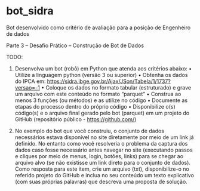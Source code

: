 # bot_sidra
Bot desenvolvido como critério de avaliação para a posição de Engenheiro de dados 

Parte 3 – Desafio Prático – Construção de Bot de Dados

TODO:


1. Desenvolva um bot (robô) em Python que atenda aos critérios abaixo:
•	Utilize a linguagem python (versão 3 ou superior)
•	Obtenha os dados do IPCA em: https://sidra.ibge.gov.br/Ajax/JSon/Tabela/1/1737?versao=-1
•	Coloque os dados no formato tabular (estruturado) e grave um arquivo com este conteúdo no formato “parquet”
•	Construa ao menos 3 funções (ou métodos) e as utilize no código
•	Documente as etapas do processo dentro do próprio código
•	Disponibilize o(s) código(s) e o arquivo final gerado pelo bot (parquet) em um projeto do GitHub (repositório público - https://github.com/)

2. No exemplo do bot que você construiu, o conjunto de dados necessários estava disponível no site diretamente por meio de um link já definido. No entanto como você resolveria o problema da captura dos dados caso fosse necessário antes navegar no site (executando passos e cliques por meio de menus, login, botões, links) para se chegar ao arquivo alvo (se não existisse um link direto para o conjunto de dados). 
Como resposta para este item, crie um arquivo (txt), disponibilize-o no referido projeto do GitHub e inclua no seu conteúdo um texto explicativo (com suas próprias palavras) que descreva uma proposta de solução.
